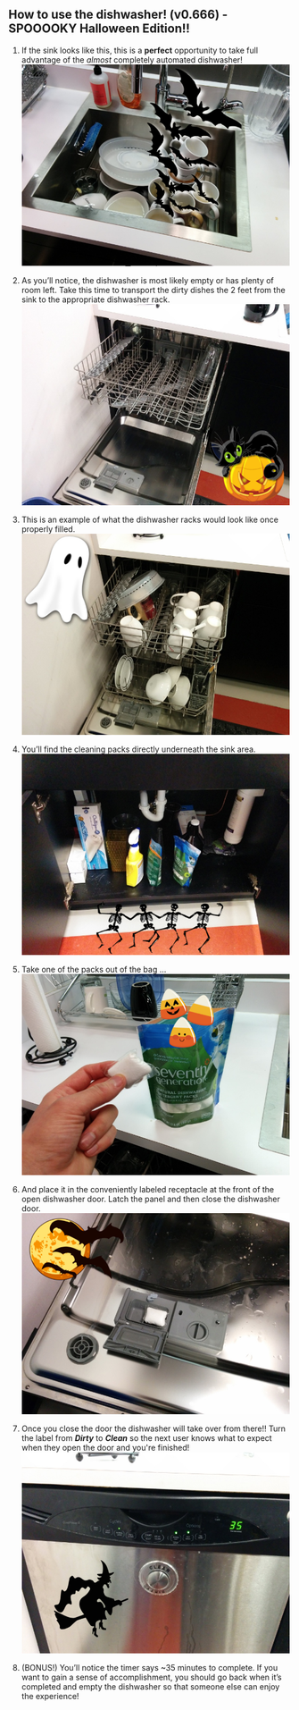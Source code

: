 ## How to use the dishwasher! (v0.666) - SPOOOOKY Halloween Edition!!

1) If the sink looks like this, this is a **perfect** opportunity to take full advantage of the _almost_ completely automated dishwasher!  
![](images/boo/1.jpg?raw=true)

2) As you’ll notice, the dishwasher is most likely empty or has plenty of room left. Take this time to transport the dirty dishes the 2 feet from the sink to the appropriate dishwasher rack.  
![](images/boo/2.jpg?raw=true)

3) This is an example of what the dishwasher racks would look like once properly filled.  
![](images/boo/3.jpg?raw=true)

4) You’ll find the cleaning packs directly underneath the sink area.  
![](images/boo/4.jpg?raw=true)

5) Take one of the packs out of the bag …  
![](images/boo/5.jpg?raw=true)

6) And place it in the conveniently labeled receptacle at the front of the open dishwasher door. Latch the panel and then close the dishwasher door.  
![](images/boo/6.jpg?raw=true)

7) Once you close the door the dishwasher will take over from there!! Turn the label from **_Dirty_** to **_Clean_** so the next user knows what to expect when they open the door and you're finished!  
![](images/boo/7.jpg?raw=true)

8) (BONUS!) You’ll notice the timer says ~35 minutes to complete. If you want to gain a sense of accomplishment, you should go back when it’s completed and empty the dishwasher so that someone else can enjoy the experience!  
